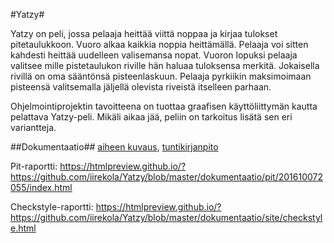 #Yatzy#

Yatzy on peli, jossa pelaaja heittää viittä noppaa ja kirjaa tulokset pitetaulukkoon. Vuoro alkaa kaikkia noppia heittämällä. Pelaaja voi sitten kahdesti heittää uudelleen valisemansa nopat. Vuoron lopuksi pelaaja valitsee mille pistetaulukon riville hän haluaa tuloksensa merkitä. Jokaisella rivillä on oma sääntönsä pisteenlaskuun. Pelaaja pyrkiikin maksimoimaan pisteensä valitsemalla jäljellä olevista riveistä itselleen parhaan.

Ohjelmointiprojektin tavoitteena on tuottaa graafisen käyttöliittymän kautta pelattava Yatzy-peli. Mikäli aikaa jää, peliin on tarkoitus lisätä sen eri variantteja.

##Dokumentaatio##
[aiheen kuvaus](dokumentaatio/aiheenKuvausJaRakenne.md),
[tuntikirjanpito](dokumentaatio/tuntikirjanpito.md)

Pit-raportti: https://htmlpreview.github.io/?https://github.com/iirekola/Yatzy/blob/master/dokumentaatio/pit/201610072055/index.html

Checkstyle-raportti: https://htmlpreview.github.io/?https://github.com/iirekola/Yatzy/blob/master/dokumentaatio/site/checkstyle.html
